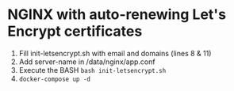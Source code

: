 # NGINX with auto-renewing Let's Encrypt certificates

1. Fill init-letsencrypt.sh with email and domains (lines 8 & 11)
2. Add server-name in /data/nginx/app.conf
3. Execute the BASH `bash init-letsencrypt.sh`
4. `docker-compose up -d`
